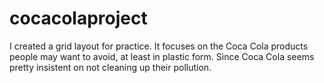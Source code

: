# cocacolaproject
I created a grid layout for practice. It focuses on the Coca Cola products people may want to avoid, at least in plastic form. Since Coca Cola seems pretty insistent on not cleaning up their pollution.
